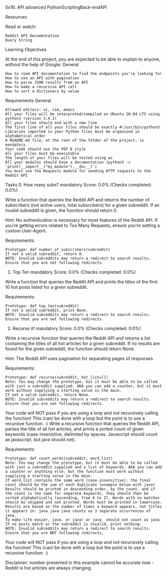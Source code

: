  0x16. API advanced
PythonScriptingBack-endAPI


Resources

Read or watch:

    Reddit API Documentation
    Query String

Learning Objectives

At the end of this project, you are expected to be able to explain to anyone, without the help of Google:
General

    How to read API documentation to find the endpoints you’re looking for
    How to use an API with pagination
    How to parse JSON results from an API
    How to make a recursive API call
    How to sort a dictionary by value

Requirements
General

    Allowed editors: vi, vim, emacs
    All your files will be interpreted/compiled on Ubuntu 20.04 LTS using python3 (version 3.4.3)
    All your files should end with a new line
    The first line of all your files should be exactly #!/usr/bin/python3
    Libraries imported in your Python files must be organized in alphabetical order
    A README.md file, at the root of the folder of the project, is mandatory
    Your code should use the PEP 8 style
    All your files must be executable
    The length of your files will be tested using wc
    All your modules should have a documentation (python3 -c 'print(__import__("my_module").__doc__)')
    You must use the Requests module for sending HTTP requests to the Reddit API

Tasks
0. How many subs?
mandatory
Score: 0.0% (Checks completed: 0.0%)

Write a function that queries the Reddit API and returns the number of subscribers (not active users, total subscribers) for a given subreddit. If an invalid subreddit is given, the function should return 0.

Hint: No authentication is necessary for most features of the Reddit API. If you’re getting errors related to Too Many Requests, ensure you’re setting a custom User-Agent.

Requirements:

    Prototype: def number_of_subscribers(subreddit)
    If not a valid subreddit, return 0.
    NOTE: Invalid subreddits may return a redirect to search results. Ensure that you are not following redirects.

1. Top Ten
mandatory
Score: 0.0% (Checks completed: 0.0%)

Write a function that queries the Reddit API and prints the titles of the first 10 hot posts listed for a given subreddit.

Requirements:

    Prototype: def top_ten(subreddit)
    If not a valid subreddit, print None.
    NOTE: Invalid subreddits may return a redirect to search results. Ensure that you are not following redirects.


2. Recurse it!
mandatory
Score: 0.0% (Checks completed: 0.0%)

Write a recursive function that queries the Reddit API and returns a list containing the titles of all hot articles for a given subreddit. If no results are found for the given subreddit, the function should return None.

Hint: The Reddit API uses pagination for separating pages of responses.

Requirements:

    Prototype: def recurse(subreddit, hot_list=[])
    Note: You may change the prototype, but it must be able to be called with just a subreddit supplied. AKA you can add a counter, but it must work without supplying a starting value in the main.
    If not a valid subreddit, return None.
    NOTE: Invalid subreddits may return a redirect to search results. Ensure that you are not following redirects.

Your code will NOT pass if you are using a loop and not recursively calling the function! This /can/ be done with a loop but the point is to use a recursive function. :)
Write a recursive function that queries the Reddit API, parses the title of all hot articles, and prints a sorted count of given keywords (case-insensitive, delimited by spaces. Javascript should count as javascript, but java should not).

Requirements:

    Prototype: def count_words(subreddit, word_list)
    Note: You may change the prototype, but it must be able to be called with just a subreddit supplied and a list of keywords. AKA you can add a counter or anything else, but the function must work without supplying a starting value in the main.
    If word_list contains the same word (case-insensitive), the final count should be the sum of each duplicate (example below with java)
    Results should be printed in descending order, by the count, and if the count is the same for separate keywords, they should then be sorted alphabetically (ascending, from A to Z). Words with no matches should be skipped and not printed. Words must be printed in lowercase.
    Results are based on the number of times a keyword appears, not titles it appears in. java java java counts as 3 separate occurrences of java.
    To make life easier, java. or java! or java_ should not count as java
    If no posts match or the subreddit is invalid, print nothing.
    NOTE: Invalid subreddits may return a redirect to search results. Ensure that you are NOT following redirects.

Your code will NOT pass if you are using a loop and not recursively calling the function! This /can/ be done with a loop but the point is to use a recursive function. :)

Disclaimer: number presented in this example cannot be accurate now - Reddit is hot articles are always changing.
